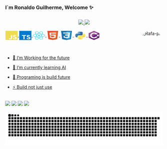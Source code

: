 ### I´m Ronaldo Guilherme, Welcome ✨

  ##
  


<div align="center">
  <a href="https://github.com/ronz97">
  <img height="180em" src="https://github-readme-stats.vercel.app/api?username=ronz97&show_icons=true&theme=nightowl&include_all_commits=true&count_private=true"/>
  <img height="180em" src="https://github-readme-stats.vercel.app/api/top-langs/?username=ronz97&layout=compact&langs_count=7&theme=nightowl"/>
</div>

<div style="display: inline_block"><br>
  <img align="center" alt="Rafa-Js" height="30" width="40" src="https://raw.githubusercontent.com/devicons/devicon/master/icons/javascript/javascript-plain.svg">
  <img align="center" alt="Rafa-Ts" height="30" width="40" src="https://raw.githubusercontent.com/devicons/devicon/master/icons/typescript/typescript-plain.svg">
  <img align="center" alt="Rafa-React" height="30" width="40" src="https://raw.githubusercontent.com/devicons/devicon/master/icons/react/react-original.svg">
  <img align="center" alt="Rafa-HTML" height="30" width="40" src="https://raw.githubusercontent.com/devicons/devicon/master/icons/html5/html5-original.svg">
  <img align="center" alt="Rafa-CSS" height="30" width="40" src="https://raw.githubusercontent.com/devicons/devicon/master/icons/css3/css3-original.svg">
  <img align="center" alt="Rafa-Python" height="30" width="40" src="https://raw.githubusercontent.com/devicons/devicon/master/icons/python/python-original.svg">
  <img align="center" alt="Rafa-Csharp" height="30" width="40" src="https://raw.githubusercontent.com/devicons/devicon/master/icons/csharp/csharp-original.svg">
  <img align="right" alt="Rafa-pic" height="250" style="border-radius:50px;" src="https://media.istockphoto.com/vectors/young-programmer-coding-a-new-project-vector-id873945208?b=1&k=20&m=873945208&s=612x612&w=0&h=SZoGCf5WDF090FIZQYvw-3fnc6FydZLM1tfQfYADYIA="
       >
</div>
<br></br>

- 🔭 I’m Working for the future
- 🌱 I’m currently learning AI
- 💬 Programing is build future
- ⚡ Build not just use

  ##
  
<div> 
  <a href="https://www.instagram.com/ronz_guilherme/" target="_blank"><img src="https://img.shields.io/badge/-Instagram-%23E4405F?style=for-the-badge&logo=instagram&logoColor=white" target="_blank"></a>
  <a href="https://twitter.com/RonzMGD" target="_blank"><img src="https://img.shields.io/badge/Twitter-1DA1F2?style=for-the-badge&logo=twitter&logoColor=white" target="_blank"></a>
 <a href = "mailto:rmdelgado@uta.cv"><img src="https://img.shields.io/badge/-Gmail-%23333?style=for-the-badge&logo=gmail&logoColor=white" target="_blank"></a>
 <a href = "https://www.facebook.com/ronaldo.guilherme"><img src="https://img.shields.io/badge/Facebook-1877F2?style=for-the-badge&logo=facebook&logoColor=white" target="_blank"></a>
  
  ![Snake animation](https://github.com/ronz97/ronz97/blob/output/github-contribution-grid-snake.svg)
 
 </div>

